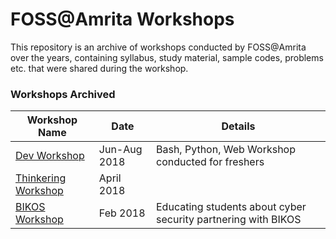 # FOSS@Amrita Workshops
This repository is an archive of workshops conducted by FOSS@Amrita over the years,
containing syllabus, study material, sample codes, problems etc. that were shared during
the workshop.

### Workshops Archived
| Workshop Name | Date | Details
| ---- | ---- | --- |
| [Dev Workshop](https://github.com/amfoss/Workshops/tree/dev-workshop) | Jun-Aug 2018 | Bash, Python, Web Workshop conducted for freshers |
| [Thinkering Workshop](https://github.com/amfoss/Workshops/tree/thinkering-workshop) | April 2018 | | 
| [BIKOS Workshop](https://github.com/amfoss/Workshops/tree/bikos-workshop)| Feb 2018 | Educating students about cyber security partnering with BIKOS | 
